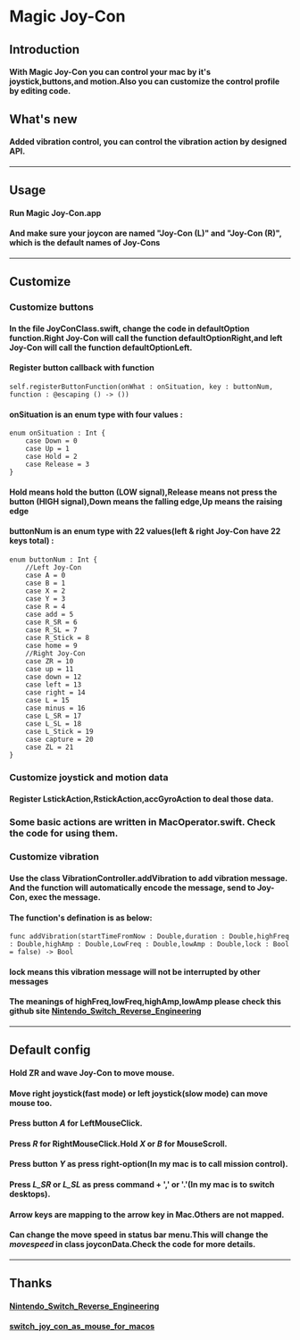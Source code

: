 #  Magic Joy-Con
## Introduction
#### With Magic Joy-Con you can control your mac by it's joystick,buttons,and motion.Also you can customize the control profile by editing code.
## What's new
#### Added vibration control, you can control the vibration action by designed API.
---
## Usage
#### Run Magic Joy-Con.app
#### And make sure your joycon are named "Joy-Con (L)" and "Joy-Con (R)", which is the default names of Joy-Cons
---
## Customize
### Customize buttons
#### In the file JoyConClass.swift, change the code in defaultOption function.Right Joy-Con will call the function defaultOptionRight,and left Joy-Con will call the function defaultOptionLeft.
#### Register button callback with function 

    self.registerButtonFunction(onWhat : onSituation, key : buttonNum, function : @escaping () -> ()) 

#### onSituation is an enum type with four values : 

    enum onSituation : Int {
        case Down = 0
        case Up = 1
        case Hold = 2
        case Release = 3
    }

#### **Hold** means hold the button (LOW signal),**Release** means not press the button (HIGH signal),**Down** means the falling edge,**Up** means the raising edge
#### buttonNum is an enum type with 22 values(left & right Joy-Con have 22 keys total) :

    enum buttonNum : Int {
        //Left Joy-Con
        case A = 0
        case B = 1
        case X = 2
        case Y = 3
        case R = 4
        case add = 5
        case R_SR = 6
        case R_SL = 7
        case R_Stick = 8
        case home = 9
        //Right Joy-Con
        case ZR = 10
        case up = 11
        case down = 12
        case left = 13
        case right = 14
        case L = 15
        case minus = 16
        case L_SR = 17
        case L_SL = 18
        case L_Stick = 19
        case capture = 20
        case ZL = 21
    }

### Customize joystick and motion data
#### Register LstickAction,RstickAction,accGyroAction to deal those data.
### Some basic actions are written in MacOperator.swift. Check the code for using them.
### Customize vibration
#### Use the class **VibrationController.addVibration** to add vibration message. And the function will automatically encode the message, send to Joy-Con, exec the message.
#### The function's defination is as below:
    func addVibration(startTimeFromNow : Double,duration : Double,highFreq : Double,highAmp : Double,LowFreq : Double,lowAmp : Double,lock : Bool = false) -> Bool
#### **lock** means this vibration message will not be interrupted by other messages
#### The meanings of highFreq,lowFreq,highAmp,lowAmp please check this github site [Nintendo_Switch_Reverse_Engineering](https://github.com/dekuNukem/Nintendo_Switch_Reverse_Engineering/) 
---
## Default config
#### Hold ZR and wave Joy-Con to move mouse.
#### Move right joystick(fast mode) or left joystick(slow mode) can move mouse too.
#### Press button *A* for LeftMouseClick.
#### Press *R* for RightMouseClick.Hold *X* or *B* for MouseScroll.
#### Press button *Y* as press right-option(In my mac is to call mission control).
#### Press *L_SR* or *L_SL* as press command  + ',' or '.'(In my mac is to switch desktops).
#### Arrow keys are mapping to the arrow key in Mac.Others are not mapped.
#### Can change the move speed in status bar menu.This will change the *movespeed* in class joyconData.Check the code for more details.
---
## Thanks
#### [Nintendo_Switch_Reverse_Engineering](https://github.com/dekuNukem/Nintendo_Switch_Reverse_Engineering/)
#### [switch_joy_con_as_mouse_for_macos](https://github.com/mnogu/switch_joy_con_as_mouse_for_macos)
